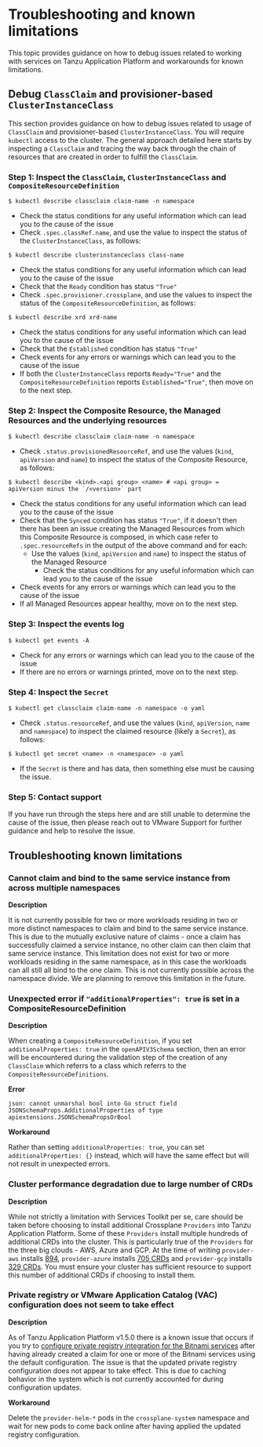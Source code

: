 # Troubleshooting and known limitations

This topic provides guidance on how to debug issues related to working with services on Tanzu
Application Platform and workarounds for known limitations.

## <a id="stk-debug-dynamic-provisioning"></a> Debug `ClassClaim` and provisioner-based `ClusterInstanceClass`

This section provides guidance on how to debug issues related to usage of `ClassClaim`
and provisioner-based `ClusterInstanceClass`.
You will require `kubectl` access to the cluster. The general approach detailed here starts by inspecting
a `ClassClaim` and tracing the way back through the chain of resources that are created in order to
fulfill the `ClassClaim`.

### Step 1: Inspect the `ClassClaim`, `ClusterInstanceClass` and `CompositeResourceDefinition`

```console
$ kubectl describe classclaim claim-name -n namespace
```

* Check the status conditions for any useful information which can lead you to the cause of the issue
* Check `.spec.classRef.name`, and use the value to inspect the status of the `ClusterInstanceClass`, as follows:

```console
$ kubectl describe clusterinstanceclass class-name
```

* Check the status conditions for any useful information which can lead you to the cause of the issue
* Check that the `Ready` condition has status `"True"`
* Check `.spec.provisioner.crossplane`, and use the values to inspect the status of the `CompositeResourceDefinition`, as follows:

```console
$ kubectl describe xrd xrd-name
```

* Check the status conditions for any useful information which can lead you to the cause of the issue
* Check that the `Established` condition has status `"True"`
* Check events for any errors or warnings which can lead you to the cause of the issue
* If both the `ClusterInstanceClass` reports `Ready="True"` and the `CompositeResourceDefinition` reports `Established="True"`, then move on to the next step.

### Step 2: Inspect the Composite Resource, the Managed Resources and the underlying resources

```console
$ kubectl describe classclaim claim-name -n namespace
```

* Check `.status.provisionedResourceRef`, and use the values (`kind`, `apiVersion` and `name`) to inspect the status of the Composite Resource, as follows:

```console
$ kubectl describe <kind>.<api group> <name> # <api group> = apiVersion minus the `/<version>` part
```

* Check the status conditions for any useful information which can lead you to the cause of the issue
* Check that the `Synced` condition has status `"True"`, if it doesn't then there has been an issue creating the Managed Resources from which this Composite Resource is composed, in which case refer to `.spec.resourceRefs` in the output of the above command and for each:
  * Use the values (`kind`, `apiVersion` and `name`) to inspect the status of the Managed Resource
    * Check the status conditions for any useful information which can lead you to the cause of the issue
* Check events for any errors or warnings which can lead you to the cause of the issue
* If all Managed Resources appear healthy, move on to the next step.

### Step 3: Inspect the events log

```console
$ kubectl get events -A
```

* Check for any errors or warnings which can lead you to the cause of the issue
* If there are no errors or warnings printed, move on to the next step.

### Step 4: Inspect the `Secret`

```console
$ kubectl get classclaim claim-name -n namespace -o yaml
```

* Check `.status.resourceRef`, and use the values (`kind`, `apiVersion`, `name` and `namespace`) to inspect the claimed resource (likely a `Secret`), as follows:

```console
$ kubectl get secret <name> -n <namespace> -o yaml
```

* If the `Secret` is there and has data, then something else must be causing the issue.

### Step 5: Contact support

If you have run through the steps here and are still unable to determine the cause of the issue, then please reach out to VMware Support for further guidance and help to resolve the issue.

## Troubleshooting known limitations

### <a id="stk-known-limitation-multi-workloads"></a> Cannot claim and bind to the same service instance from across multiple namespaces

**Description**

It is not currently possible for two or more workloads residing in two or more distinct namespaces to claim and bind to the same service instance. This is due to the mutually exclusive nature of claims - once a claim has successfully claimed a service instance, no other claim can then claim that same service instance. This limitation does not exist for two or more workloads residing in the same namespace, as in this case the workloads can all still all bind to the one claim. This is not currently possible across the namespace divide. We are planning to remove this limitation in the future.

### Unexpected error if `"additionalProperties": true` is set in a CompositeResourceDefinition

**Description**

When creating a `CompositeResourceDefinition`, if you set `additionalProperties: true` in the `openAPIV3Schema` section, then an error will be encountered during the validation step of the creation of any `ClassClaim` which referrs to a class which referrs to the `CompositeResourceDefinitions`.

**Error**

`json: cannot unmarshal bool into Go struct field JSONSchemaProps.AdditionalProperties of type apiextensions.JSONSchemaPropsOrBool`

**Workaround**

Rather than setting `additionalProperties: true`, you can set `additionalProperties: {}` instead, which will have the same effect but will not result in unexpected errors.

### <a id="stk-known-limitation-too-many-crds"></a> Cluster performance degradation due to large number of CRDs

**Description**

While not strictly a limitation with Services Toolkit per se, care should be taken before choosing to install additional Crossplane `Providers` into Tanzu Application Platform. Some of these `Providers` install multiple hundreds of additional CRDs into the cluster. This is particularly true of the `Providers` for the three big clouds - AWS, Azure and GCP. At the time of writing `provider-aws` installs [894](https://marketplace.upbound.io/providers/upbound/provider-aws/latest/crds), `provider-azure` installs [705 CRDs](https://marketplace.upbound.io/providers/upbound/provider-azure/latest/crds) and `provider-gcp` installs [329 CRDs](https://marketplace.upbound.io/providers/upbound/provider-gcp/latest/crds). You must ensure your cluster has sufficient resource to support this number of additional CRDs if choosing to install them.

### Private registry or VMware Application Catalog (VAC) configuration does not seem to take effect

**Description**

As of Tanzu Application Platform v1.5.0 there is a known issue that occurs if you try to
[configure private registry integration for the Bitnami services](../../bitnami-services/how-to-guides/configure-private-reg-integration.hbs.md)
after having already created a claim for one or more of the Bitnami services using the default configuration.
The issue is that the updated private registry configuration does not appear to take effect.
This is due to caching behavior in the system which is not currently accounted for during configuration
updates.

**Workaround**

Delete the `provider-helm-*` pods in the `crossplane-system` namespace and wait for new pods to come
back online after having applied the updated registry configuration.
